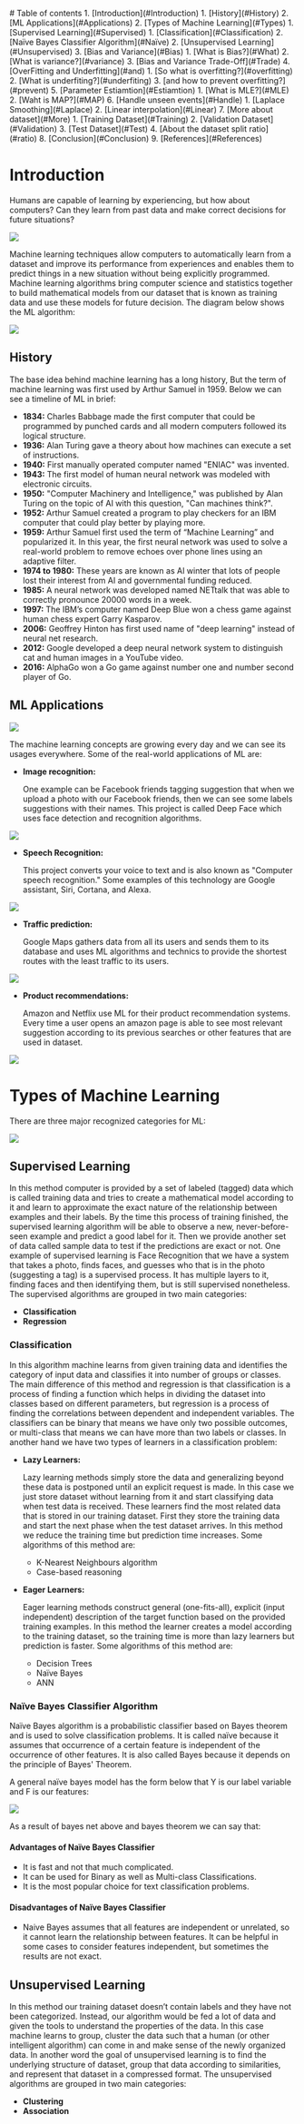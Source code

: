 \# Table of contents 1. \[Introduction\](#Introduction) 1. \[History\](#History) 2. \[ML Applications\](#Applications) 2. \[Types of Machine Learning\](#Types) 1. \[Supervised Learning\](#Supervised) 1. \[Classification\](#Classification) 2. \[Naïve Bayes Classifier Algorithm\](#Naïve) 2. \[Unsupervised Learning\](#Unsupervised) 3. \[Bias and Variance\](#Bias) 1. \[What is Bias?\](#What) 2. \[What is variance?\](#variance) 3. \[Bias and Variance Trade-Off\](#Trade) 4. \[OverFitting and Underfitting\](#and) 1. \[So what is overfitting?\](#overfitting) 2. \[What is underfiting?\](#underfiting) 3. \[and how to prevent overfitting?\](#prevent) 5. \[Parameter Estiamtion\](#Estiamtion) 1. \[What is MLE?\](#MLE) 2. \[Waht is MAP?\](#MAP) 6. \[Handle unseen events\](#Handle) 1. \[Laplace Smoothing\](#Laplace) 2. \[Linear interpolation\](#Linear) 7. \[More about dataset\](#More) 1. \[Training Dataset\](#Training) 2. \[Validation Dataset\](#Validation) 3. \[Test Dataset\](#Test) 4. \[About the dataset split ratio\](#ratio) 8. \[Conclusion\](#Conclusion) 9. \[References\](#References)

Introduction
============

Humans are capable of learning by experiencing, but how about computers? Can they learn from past data and make correct decisions for future situations?

![](./images/intro_pic_1.png)

Machine learning techniques allow computers to automatically learn from a dataset and improve its performance from experiences and enables them to predict things in a new situation without being explicitly programmed. Machine learning algorithms bring computer science and statistics together to build mathematical models from our dataset that is known as training data and use these models for future decision. The diagram below shows the ML algorithm:

![](./images/intro_pic_2.png) 

History
-------

The base idea behind machine learning has a long history, But the term of machine learning was first used by Arthur Samuel in 1959. Below we can see a timeline of ML in brief:

*   **1834:** Charles Babbage made the first computer that could be programmed by punched cards and all modern computers followed its logical structure.
*   **1936:** Alan Turing gave a theory about how machines can execute a set of instructions.
*   **1940:** First manually operated computer named "ENIAC" was invented.
*   **1943:** The first model of human neural network was modeled with electronic circuits.
*   **1950:** "Computer Machinery and Intelligence," was published by Alan Turing on the topic of AI with this question, "Can machines think?".
*   **1952:** Arthur Samuel created a program to play checkers for an IBM computer that could play better by playing more.
*   **1959:** Arthur Samuel first used the term of “Machine Learning” and popularized it. In this year, the first neural network was used to solve a real-world problem to remove echoes over phone lines using an adaptive filter.
*   **1974 to 1980:** These years are known as AI winter that lots of people lost their interest from AI and governmental funding reduced.
*   **1985:** A neural network was developed named NETtalk that was able to correctly pronounce 20000 words in a week.
*   **1997:** The IBM’s computer named Deep Blue won a chess game against human chess expert Garry Kasparov.
*   **2006:** Geoffrey Hinton has first used name of "deep learning" instead of neural net research.
*   **2012:** Google developed a deep neural network system to distinguish cat and human images in a YouTube video.
*   **2016:** AlphaGo won a Go game against number one and number second player of Go.

ML Applications
---------------

![](./images/intro_pic_3.png)

The machine learning concepts are growing every day and we can see its usages everywhere. Some of the real-world applications of ML are:

*   **Image recognition:**
    
    One example can be Facebook friends tagging suggestion that when we upload a photo with our Facebook friends, then we can see some labels suggestions with their names. This project is called Deep Face which uses face detection and recognition algorithms.
    
![](./images/intro_pic_4.png)
*   **Speech Recognition:**
    
    This project converts your voice to text and is also known as "Computer speech recognition." Some examples of this technology are Google assistant, Siri, Cortana, and Alexa.
    
![](./images/intro_pic_5.png)
* **Traffic prediction:**

    Google Maps gathers data from all its users and sends them to its database and uses ML algorithms and technics to provide the shortest routes with the least traffic to its users.
    
![](./images/intro_pic_6.png)
*   **Product recommendations:**
    
    Amazon and Netflix use ML for their product recommendation systems. Every time a user opens an amazon page is able to see most relevant suggestion according to its previous searches or other features that are used in dataset.
    
![](./images/intro_pic_7.png) 

Types of Machine Learning
=========================

There are three major recognized categories for ML:

![](./images/types_learning_1.png) 

Supervised Learning
-------------------

In this method computer is provided by a set of labeled (tagged) data which is called training data and tries to create a mathematical model according to it and learn to approximate the exact nature of the relationship between examples and their labels. By the time this process of training finished, the supervised learning algorithm will be able to observe a new, never-before-seen example and predict a good label for it. Then we provide another set of data called sample data to test if the predictions are exact or not. One example of supervised learning is Face Recognition that we have a system that takes a photo, finds faces, and guesses who that is in the photo (suggesting a tag) is a supervised process. It has multiple layers to it, finding faces and then identifying them, but is still supervised nonetheless. The supervised algorithms are grouped in two main categories:

*   **Classification**
*   **Regression**

### Classification

In this algorithm machine learns from given training data and identifies the category of input data and classifies it into number of groups or classes. The main difference of this method and regression is that classification is a process of finding a function which helps in dividing the dataset into classes based on different parameters, but regression is a process of finding the correlations between dependent and independent variables. The classifiers can be binary that means we have only two possible outcomes, or multi-class that means we can have more than two labels or classes. In another hand we have two types of learners in a classification problem:

*   **Lazy Learners:**
    
    Lazy learning methods simply store the data and generalizing beyond these data is postponed until an explicit request is made. In this case we just store dataset without learning from it and start classifying data when test data is received. These learners find the most related data that is stored in our training dataset. First they store the training data and start the next phase when the test dataset arrives. In this method we reduce the training time but prediction time increases. Some algorithms of this method are:
    
    *   K-Nearest Neighbours algorithm
    *   Case-based reasoning
*   **Eager Learners:**
    
    Eager learning methods construct general (one-fits-all), explicit (input independent) description of the target function based on the provided training examples. In this method the learner creates a model according to the training dataset, so the training time is more than lazy learners but prediction is faster. Some algorithms of this method are:
    
    *   Decision Trees
    *   Naïve Bayes
    *   ANN

### Naïve Bayes Classifier Algorithm

Naïve Bayes algorithm is a probabilistic classifier based on Bayes theorem and is used to solve classification problems. It is called naïve because it assumes that occurrence of a certain feature is independent of the occurrence of other features. It is also called Bayes because it depends on the principle of Bayes' Theorem.

A general naïve bayes model has the form below that Y is our label variable and F is our features:

![](./images/bayes_net.png)

As a result of bayes net above and bayes theorem we can say that:

#### Advantages of Naïve Bayes Classifier

*   It is fast and not that much complicated.
*   It can be used for Binary as well as Multi-class Classifications.
*   It is the most popular choice for text classification problems.

#### Disadvantages of Naïve Bayes Classifier

*   Naive Bayes assumes that all features are independent or unrelated, so it cannot learn the relationship between features. It can be helpful in some cases to consider features independent, but sometimes the results are not exact.

Unsupervised Learning
---------------------

In this method our training dataset doesn’t contain labels and they have not been categorized. Instead, our algorithm would be fed a lot of data and given the tools to understand the properties of the data. In this case machine learns to group, cluster the data such that a human (or other intelligent algorithm) can come in and make sense of the newly organized data. In another word the goal of unsupervised learning is to find the underlying structure of dataset, group that data according to similarities, and represent that dataset in a compressed format. The unsupervised algorithms are grouped in two main categories:

*   **Clustering**
*   **Association**

